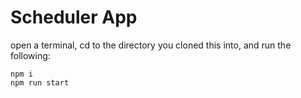 # Scheduler App

open a terminal, cd to the directory you cloned this into, and run the following:
```
npm i
npm run start
```